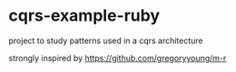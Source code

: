 # cqrs-example-ruby
project to study patterns used in a cqrs architecture

strongly inspired by https://github.com/gregoryyoung/m-r

